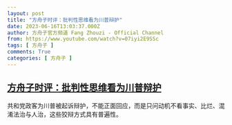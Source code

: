 ```yaml
---
layout: post
title: "方舟子时评：批判性思维看为川普辩护"
date: 2023-06-16T13:03:37.000Z
author: 方舟子官方频道 Fang Zhouzi - Official Channel
from: https://www.youtube.com/watch?v=07iyi2E9SSc
tags: [ 方舟子 ]
comments: True
categories: [ 方舟子 ]
---
```

<!--1686920617000-->
[方舟子时评：批判性思维看为川普辩护](https://www.youtube.com/watch?v=07iyi2E9SSc)
------

<div>
共和党政客为川普被起诉辩护，不能正面回应，而是只问动机不看事实、比烂、混淆法治与人治，这些狡辩方式具有普遍性。
</div>
